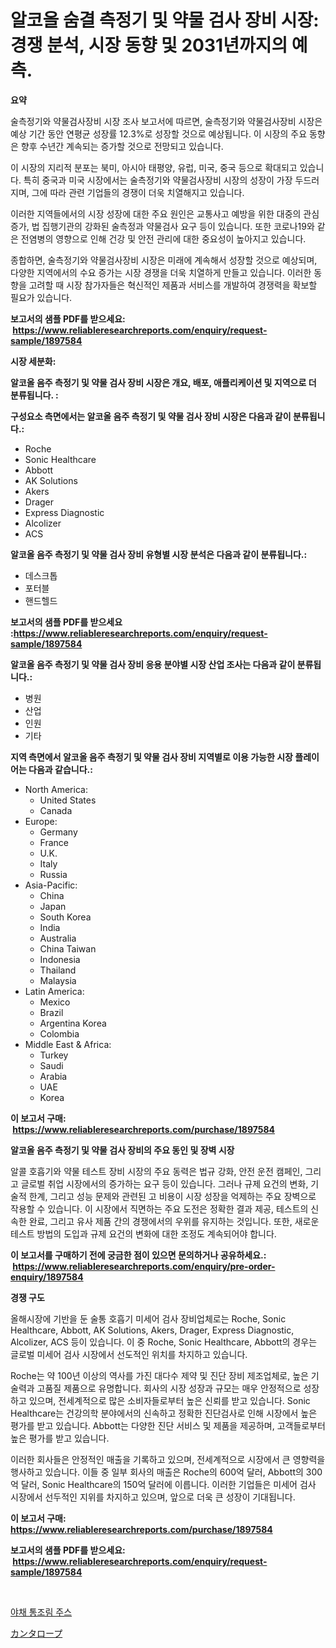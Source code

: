 <p><h1>알코올 숨결 측정기 및 약물 검사 장비 시장: 경쟁 분석, 시장 동향 및 2031년까지의 예측.</h1></p><p><strong>요약</strong></p>
<p><p>술측정기와 약물검사장비 시장 조사 보고서에 따르면, 술측정기와 약물검사장비 시장은 예상 기간 동안 연평균 성장률 12.3%로 성장할 것으로 예상됩니다. 이 시장의 주요 동향은 향후 수년간 계속되는 증가할 것으로 전망되고 있습니다.</p><p>이 시장의 지리적 분포는 북미, 아시아 태평양, 유럽, 미국, 중국 등으로 확대되고 있습니다. 특히 중국과 미국 시장에서는 술측정기와 약물검사장비 시장의 성장이 가장 두드러지며, 그에 따라 관련 기업들의 경쟁이 더욱 치열해지고 있습니다.</p><p>이러한 지역들에서의 시장 성장에 대한 주요 원인은 교통사고 예방을 위한 대중의 관심 증가, 법 집행기관의 강화된 술측정과 약물검사 요구 등이 있습니다. 또한 코로나19와 같은 전염병의 영향으로 인해 건강 및 안전 관리에 대한 중요성이 높아지고 있습니다.</p><p>종합하면, 술측정기와 약물검사장비 시장은 미래에 계속해서 성장할 것으로 예상되며, 다양한 지역에서의 수요 증가는 시장 경쟁을 더욱 치열하게 만들고 있습니다. 이러한 동향을 고려할 때 시장 참가자들은 혁신적인 제품과 서비스를 개발하여 경쟁력을 확보할 필요가 있습니다.</p></p>
<p><strong>보고서의 샘플 PDF를 받으세요: &nbsp;<a href="https://www.reliableresearchreports.com/enquiry/request-sample/1897584">https://www.reliableresearchreports.com/enquiry/request-sample/1897584</a></strong></p>
<p><strong>시장 세분화:</strong></p>
<p><strong> 알코올 음주 측정기 및 약물 검사 장비 시장은 개요, 배포, 애플리케이션 및 지역으로 더 분류됩니다. :</strong></p>
<p><strong>구성요소 측면에서는 알코올 음주 측정기 및 약물 검사 장비 시장은 다음과 같이 분류됩니다.:</strong></p>
<p><ul><li>Roche</li><li>Sonic Healthcare</li><li>Abbott</li><li>AK Solutions</li><li>Akers</li><li>Drager</li><li>Express Diagnostic</li><li>Alcolizer</li><li>ACS</li></ul></p>
<p><strong> 알코올 음주 측정기 및 약물 검사 장비 유형별 시장 분석은 다음과 같이 분류됩니다.:</strong></p>
<p><ul><li>데스크톱</li><li>포터블</li><li>핸드헬드</li></ul></p>
<p><strong>보고서의 샘플 PDF를 받으세요 :<a href="https://www.reliableresearchreports.com/enquiry/request-sample/1897584">https://www.reliableresearchreports.com/enquiry/request-sample/1897584</a></strong></p>
<p><strong> 알코올 음주 측정기 및 약물 검사 장비 응용 분야별 시장 산업 조사는 다음과 같이 분류됩니다.:</strong></p>
<p><ul><li>병원</li><li>산업</li><li>인원</li><li>기타</li></ul></p>
<p><strong>지역 측면에서 알코올 음주 측정기 및 약물 검사 장비 지역별로 이용 가능한 시장 플레이어는 다음과 같습니다.:</strong></p>
<p><ul>
    <li>
        North America:
        <ul>
            <li>United States</li>
            <li>Canada</li>
        </ul>
    </li>
    <li>
        Europe:
        <ul>
            <li>Germany</li>
            <li>France</li>
            <li>U.K.</li>
            <li>Italy</li>
            <li>Russia</li>
        </ul>
    </li>
    <li>
        Asia-Pacific:
        <ul>
            <li>China</li>
            <li>Japan</li>
            <li>South Korea</li>
            <li>India</li>
            <li>Australia</li>
            <li>China Taiwan</li>
            <li>Indonesia</li>
            <li>Thailand</li>
            <li>Malaysia</li>
        </ul>
    </li>
    <li>
        Latin America:
        <ul>
            <li>Mexico</li>
            <li>Brazil</li>
            <li>Argentina Korea</li>
            <li>Colombia</li>
        </ul>
    </li>
    <li>
        Middle East & Africa:
        <ul>
            <li>Turkey</li>
            <li>Saudi</li>
            <li>Arabia</li>
            <li>UAE</li>
            <li>Korea</li>
        </ul>
    </li>
    </ul></p>
<p><strong>이 보고서 구매: &nbsp;<a href="https://www.reliableresearchreports.com/purchase/1897584">https://www.reliableresearchreports.com/purchase/1897584</a></strong></p>
<p><strong>알코올 음주 측정기 및 약물 검사 장비의 주요 동인 및 장벽 시장</strong></p>
<p><p>알콜 호흡기와 약물 테스트 장비 시장의 주요 동력은 법규 강화, 안전 운전 캠페인, 그리고 글로벌 취업 시장에서의 증가하는 요구 등이 있습니다. 그러나 규제 요건의 변화, 기술적 한계, 그리고 성능 문제와 관련된 고 비용이 시장 성장을 억제하는 주요 장벽으로 작용할 수 있습니다. 이 시장에서 직면하는 주요 도전은 정확한 결과 제공, 테스트의 신속한 완료, 그리고 유사 제품 간의 경쟁에서의 우위를 유지하는 것입니다. 또한, 새로운 테스트 방법의 도입과 규제 요건의 변화에 대한 조정도 계속되어야 합니다.</p></p>
<p><strong>이 보고서를 구매하기 전에 궁금한 점이 있으면 문의하거나 공유하세요.: &nbsp;<a href="https://www.reliableresearchreports.com/enquiry/pre-order-enquiry/1897584">https://www.reliableresearchreports.com/enquiry/pre-order-enquiry/1897584</a></strong></p>
<p><strong>경쟁 구도</strong></p>
<p><p>올해시장에 기반을 둔 술통 호흡기 미세어 검사 장비업체로는 Roche, Sonic Healthcare, Abbott, AK Solutions, Akers, Drager, Express Diagnostic, Alcolizer, ACS 등이 있습니다. 이 중 Roche, Sonic Healthcare, Abbott의 경우는 글로벌 미세어 검사 시장에서 선도적인 위치를 차지하고 있습니다.</p><p>Roche는 약 100년 이상의 역사를 가진 대다수 제약 및 진단 장비 제조업체로, 높은 기술력과 고품질 제품으로 유명합니다. 회사의 시장 성장과 규모는 매우 안정적으로 성장하고 있으며, 전세계적으로 많은 소비자들로부터 높은 신뢰를 받고 있습니다. Sonic Healthcare는 건강의학 분야에서의 신속하고 정확한 진단검사로 인해 시장에서 높은 평가를 받고 있습니다. Abbott는 다양한 진단 서비스 및 제품을 제공하며, 고객들로부터 높은 평가를 받고 있습니다.</p><p>이러한 회사들은 안정적인 매출을 기록하고 있으며, 전세계적으로 시장에서 큰 영향력을 행사하고 있습니다. 이들 중 일부 회사의 매출은 Roche의 600억 달러, Abbott의 300억 달러, Sonic Healthcare의 150억 달러에 이릅니다. 이러한 기업들은 미세어 검사 시장에서 선두적인 지위를 차지하고 있으며, 앞으로 더욱 큰 성장이 기대됩니다.</p></p>
<p><strong>이 보고서 구매: &nbsp; <a href="https://www.reliableresearchreports.com/purchase/1897584">https://www.reliableresearchreports.com/purchase/1897584</a></strong></p>
<p><strong>보고서의 샘플 PDF를 받으세요: &nbsp;<a href="https://www.reliableresearchreports.com/enquiry/request-sample/1897584">https://www.reliableresearchreports.com/enquiry/request-sample/1897584</a></strong><strong></strong></p>
<p>&nbsp;</p>
<p><p><a href="https://medium.com/@wilsoniehn789562023/%ED%86%B5%EC%A1%B0%EB%A6%BC-%EC%95%BC%EC%B1%84-%EC%A3%BC%EC%8A%A4-%EC%8B%9C%EC%9E%A5-%EC%8B%9C%EC%9E%A5-%EC%A0%90%EC%9C%A0%EC%9C%A8-%EC%8B%9C%EC%9E%A5-%EB%8F%99%ED%96%A5-%EB%B0%8F-%EB%AF%B8%EB%9E%98-%EC%84%B1%EC%9E%A5-%ED%83%90%EC%83%89-76a3c9274d42">야채 통조림 주스</a></p><p><a href="https://medium.com/@deonboer2023/%E3%82%AB%E3%83%B3%E3%82%BF%E3%83%AD%E3%83%BC%E3%83%97%E5%B8%82%E5%A0%B4%E8%AA%BF%E6%9F%BB%E3%83%AC%E3%83%9D%E3%83%BC%E3%83%88-%E3%81%9D%E3%81%AE%E6%AD%B4%E5%8F%B2%E3%81%A82024%E5%B9%B4%E3%81%8B%E3%82%892031%E5%B9%B4%E3%81%BE%E3%81%A7%E3%81%AE%E4%BA%88%E6%B8%AC-709b5b80cff1">カンタロープ</a></p></p>